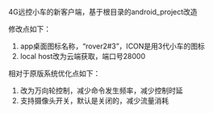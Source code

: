 4G远控小车的新客户端，基于根目录的android_project改造

修改点如下：
1. app桌面图标名称，“rover2#3”，ICON是用3代小车的图标
2. local host改为云端获取，端口号28000


相对于原版系统优化点如下：
1. 改为万向轮控制，减少命令发生频率，减少控制时延
2. 支持摄像头开关，默认是关闭的，减少流量消耗
